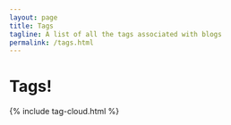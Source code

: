 ```yaml
---
layout: page
title: Tags
tagline: A list of all the tags associated with blogs
permalink: /tags.html
---
```


# Tags!

{% include tag-cloud.html %}
